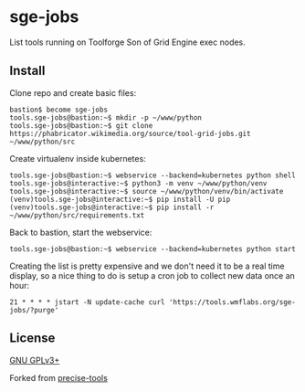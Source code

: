 sge-jobs
========

List tools running on Toolforge Son of Grid Engine exec nodes.

Install
-------

Clone repo and create basic files:
```
bastion$ become sge-jobs
tools.sge-jobs@bastion:~$ mkdir -p ~/www/python
tools.sge-jobs@bastion:~$ git clone https://phabricator.wikimedia.org/source/tool-grid-jobs.git ~/www/python/src
```

Create virtualenv inside kubernetes:
```
tools.sge-jobs@bastion:~$ webservice --backend=kubernetes python shell
tools.sge-jobs@interactive:~$ python3 -m venv ~/www/python/venv
tools.sge-jobs@interactive:~$ source ~/www/python/venv/bin/activate
(venv)tools.sge-jobs@interactive:~$ pip install -U pip
(venv)tools.sge-jobs@interactive:~$ pip install -r ~/www/python/src/requirements.txt
```

Back to bastion, start the webservice:
```
tools.sge-jobs@bastion:~$ webservice --backend=kubernetes python start
```

Creating the list is pretty expensive and we don't need it to be a real time
display, so a nice thing to do is setup a cron job to collect new data once an
hour:
```
21 * * * * jstart -N update-cache curl 'https://tools.wmflabs.org/sge-jobs/?purge'
```

License
-------
[GNU GPLv3+](//www.gnu.org/copyleft/gpl.html "GNU GPLv3+")

Forked from
[precise-tools](https://phabricator.wikimedia.org/source/tool-precise-tools/)
